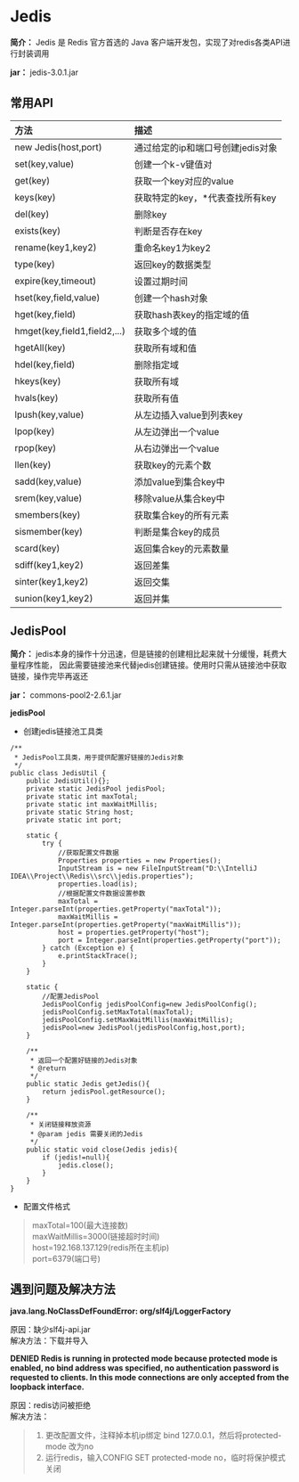 # Jedis
**简介：** Jedis 是 Redis 官方首选的 Java 客户端开发包，实现了对redis各类API进行封装调用

**jar：** jedis-3.0.1.jar
## 常用API
方法|描述
:--|:--
new Jedis(host,port)|通过给定的ip和端口号创建jedis对象
set(key,value)|创建一个k-v键值对
get(key)|获取一个key对应的value
keys(key)|获取特定的key，*代表查找所有key
del(key)|删除key
exists(key)|判断是否存在key
rename(key1,key2)|重命名key1为key2
type(key)|返回key的数据类型
expire(key,timeout)|设置过期时间
hset(key,field,value)|创建一个hash对象
hget(key,field)|获取hash表key的指定域的值
hmget(key,field1,field2,...)|获取多个域的值
hgetAll(key)|获取所有域和值
hdel(key,field)|删除指定域
hkeys(key)|获取所有域
hvals(key)|获取所有值
lpush(key,value)|从左边插入value到列表key
lpop(key)|从左边弹出一个value
rpop(key)|从右边弹出一个value
llen(key)|获取key的元素个数
sadd(key,value)|添加value到集合key中
srem(key,value)|移除value从集合key中
smembers(key)|获取集合key的所有元素
sismember(key)|判断是集合key的成员
scard(key)|返回集合key的元素数量
sdiff(key1,key2)|返回差集
sinter(key1,key2)|返回交集
sunion(key1,key2)|返回并集

## JedisPool

**简介：** jedis本身的操作十分迅速，但是链接的创建相比起来就十分缓慢，耗费大量程序性能，
因此需要链接池来代替jedis创建链接。使用时只需从链接池中获取链接，操作完毕再返还   
 
**jar：** commons-pool2-2.6.1.jar
  

**jedisPool**

+ 创建jedis链接池工具类
```
/**
 * JedisPool工具类，用于提供配置好链接的Jedis对象
 */
public class JedisUtil {
    public JedisUtil(){};
    private static JedisPool jedisPool;
    private static int maxTotal;
    private static int maxWaitMillis;
    private static String host;
    private static int port;

    static {
        try {
            //获取配置文件数据
            Properties properties = new Properties();
            InputStream is = new FileInputStream("D:\\IntelliJ IDEA\\Project\\Redis\\src\\jedis.properties");
            properties.load(is);
            //根据配置文件数据设置参数
            maxTotal = Integer.parseInt(properties.getProperty("maxTotal"));
            maxWaitMillis = Integer.parseInt(properties.getProperty("maxWaitMillis"));
            host = properties.getProperty("host");
            port = Integer.parseInt(properties.getProperty("port"));
        } catch (Exception e) {
            e.printStackTrace();
        }
    }

    static {
        //配置JedisPool
        JedisPoolConfig jedisPoolConfig=new JedisPoolConfig();
        jedisPoolConfig.setMaxTotal(maxTotal);
        jedisPoolConfig.setMaxWaitMillis(maxWaitMillis);
        jedisPool=new JedisPool(jedisPoolConfig,host,port);
    }

    /**
     * 返回一个配置好链接的Jedis对象
     * @return
     */
    public static Jedis getJedis(){
        return jedisPool.getResource();
    }

    /**
     * 关闭链接释放资源
     * @param jedis 需要关闭的Jedis
     */
    public static void close(Jedis jedis){
        if (jedis!=null){
            jedis.close();
        }
    }
}
```
+ 配置文件格式   
> maxTotal=100(最大连接数)   
maxWaitMillis=3000(链接超时时间)   
host=192.168.137.129(redis所在主机ip)   
port=6379(端口号)


## 遇到问题及解决方法

**java.lang.NoClassDefFoundError: org/slf4j/LoggerFactory**   

原因：缺少slf4j-api.jar   
解决方法：下载并导入

**DENIED Redis is running in protected mode because protected mode is enabled, 
no bind address was specified, no authentication password is requested to clients. 
In this mode connections are only accepted from the loopback interface.**

原因：redis访问被拒绝   
解决方法：
> 1. 更改配置文件，注释掉本机ip绑定 bind 127.0.0.1，然后将protected-mode 改为no
> 2. 运行redis，输入CONFIG SET protected-mode no，临时将保护模式关闭
